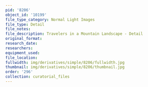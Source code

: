 ```yaml
---
pid: '8206'
object_id: '10199'
file_type_category: Normal Light Images
file_type: Detail
file_notes:
file_description: Travelers in a Mountain Landscape - Detail
original_format:
research_date:
researchers:
equipment_used:
file_location:
fullwidth: img/derivatives/simple/8206/fullwidth.jpg
thumbnail: img/derivatives/simple/8206/thumbnail.jpg
order: '296'
collection: curatorial_files
---
```

